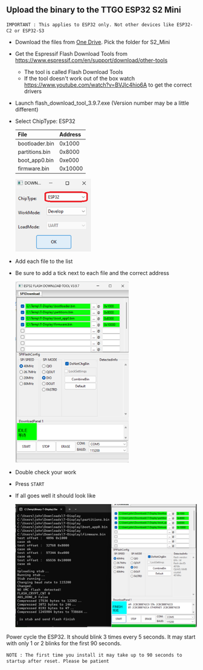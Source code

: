 ## Upload the binary to the TTGO ESP32 S2 Mini

```
IMPORTANT : This applies to ESP32 only. Not other devices like ESP32-C2 or ESP32-S3
```

- Download the files from [One Drive](https://1drv.ms/f/s!Avrf6GYUWqyFhtUYAQn6uUMdvsv8OQ?e=aEFKXA). Pick the folder for S2_Mini
- Get the Espressif Flash Download Tools from https://www.espressif.com/en/support/download/other-tools
	- The tool is called Flash Download Tools
	- If the tool doesn't work out of the box watch https://www.youtube.com/watch?v=BVJlc4hio6A to get the correct drivers
- Launch flash_download_tool_3.9.7.exe (Version number may be a little different)
- Select ChipType: ESP32

	| File | Address | 
	| --- | --- | 
 	| bootloader.bin|0x1000 | 
 	| partitions.bin|0x8000 | 
 	| boot_app0.bin |0xe000 |
 	| firmware.bin |0x10000|

	<img src="https://github.com/mctainsh/Esp32/blob/main/UM98RTKServer/Photos/TTGO-Display/Flash-ChipSelect.png?raw=true" width="200"/>
- Add each file to the list
- Be sure to add a tick next to each file and the correct address

	<img src="https://github.com/mctainsh/Esp32/blob/main/UM98RTKServer/Photos/TTGO-Display/Flash-FileAssignment.png?raw=true" width="300"/>
- Double check your work
- Press `START`
- If all goes well it should look like

	<img src="https://github.com/mctainsh/Esp32/blob/main/UM98RTKServer/Photos/TTGO-Display/Flash-CompleteResult.png?raw=true" />

Power cycle the ESP32. It should blink 3 times every 5 seconds. It may start with only 1 or 2 blinks for the first 90 seconds.

```
NOTE : The first time you install it may take up to 90 seconds to startup after reset. Please be patient
```